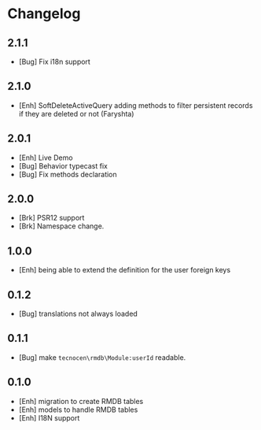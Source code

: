 Changelog
=========

2.1.1
-----

- [Bug] Fix i18n support

2.1.0
-----

- [Enh] SoftDeleteActiveQuery adding methods to filter persistent records
  if they are deleted or not (Faryshta)

2.0.1
-----

- [Enh] Live Demo
- [Bug] Behavior typecast fix
- [Bug] Fix methods declaration 

2.0.0
-----

- [Brk] PSR12 support
- [Brk] Namespace change.

1.0.0
-----
- [Enh] being able to extend the definition for the user foreign keys

0.1.2
-----

- [Bug] translations not always loaded


0.1.1
-----

- [Bug] make `tecnocen\rmdb\Module:userId` readable.

0.1.0
-----

- [Enh] migration to create RMDB tables
- [Enh] models to handle RMDB tables
- [Enh] I18N support
